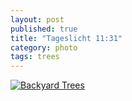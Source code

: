 ```yaml
---
layout: post
published: true
title: "Tageslicht 11:31"
category: photo
tags: trees
---
```


[![Backyard Trees](http://31.media.tumblr.com/bddccb24b455f2bce1586766014dc421/tumblr_n24oq1sOpB1rive1ro1_500.jpg)](http://dr3wh0.tumblr.com/post/78963211590)
